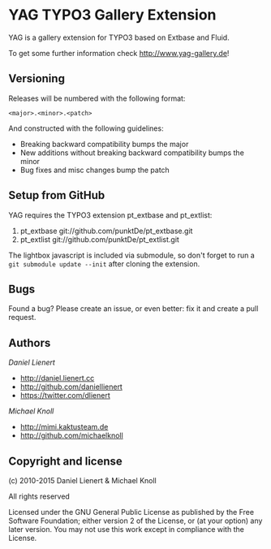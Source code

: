 # YAG TYPO3 Gallery Extension

YAG is a gallery extension for TYPO3 based on Extbase and Fluid.

To get some further information check http://www.yag-gallery.de!


## Versioning

Releases will be numbered with the following format:

`<major>.<minor>.<patch>`

And constructed with the following guidelines:

* Breaking backward compatibility bumps the major
* New additions without breaking backward compatibility bumps the minor
* Bug fixes and misc changes bump the patch


## Setup from GitHub

YAG requires the TYPO3 extension pt_extbase and pt_extlist:

1. pt_extbase git://github.com/punktDe/pt_extbase.git
2. pt_extlist git://github.com/punktDe/pt_extlist.git

The lightbox javascript is included via submodule, so don't forget to run a `git submodule update --init` after cloning the extension.

## Bugs

Found a bug? Please create an issue, or even better: fix it and create a pull request.

## Authors

*Daniel Lienert*

+ http://daniel.lienert.cc
+ http://github.com/daniellienert
+ https://twitter.com/dlienert

*Michael Knoll*

+ http://mimi.kaktusteam.de
+ http://github.com/michaelknoll


## Copyright and license

(c) 2010-2015  Daniel Lienert & Michael Knoll
			
All rights reserved

Licensed under the GNU General Public License as published by the Free Software Foundation; either version 2 of the License, or (at your option) any later version. You may not use this work except in compliance with the License.
